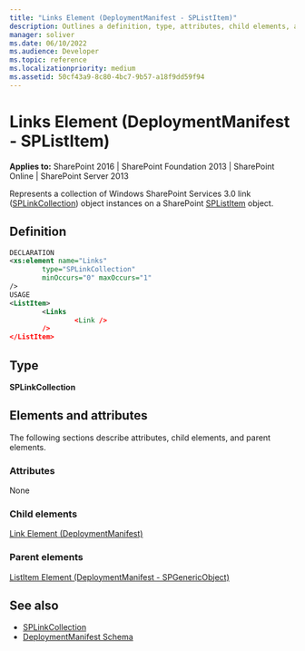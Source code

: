 ```yaml
---
title: "Links Element (DeploymentManifest - SPListItem)"
description: Outlines a definition, type, attributes, child elements, and parent elements for the Links element (DeploymentManifest - SPListItem) in Sharepoint.
manager: soliver
ms.date: 06/10/2022
ms.audience: Developer
ms.topic: reference
ms.localizationpriority: medium
ms.assetid: 50cf43a9-8c80-4bc7-9b57-a18f9dd59f94
---
```


# Links Element (DeploymentManifest - SPListItem)

**Applies to:** SharePoint 2016 | SharePoint Foundation 2013 | SharePoint Online | SharePoint Server 2013

Represents a collection of Windows SharePoint Services 3.0 link ([SPLinkCollection](https://msdn.microsoft.com/library/Microsoft.SharePoint.SPLinkCollection.aspx)) object instances on a SharePoint [SPListItem](https://msdn.microsoft.com/library/Microsoft.SharePoint.SPListItem.aspx) object.

## Definition

```XML
DECLARATION
<xs:element name="Links"
        type="SPLinkCollection"
        minOccurs="0" maxOccurs="1"
/>
USAGE
<ListItem>
        <Links
                <Link />
        />
</ListItem>

```

## Type

**SPLinkCollection**

## Elements and attributes

The following sections describe attributes, child elements, and parent elements.

### Attributes

None

### Child elements

[Link Element (DeploymentManifest)](link-element-deploymentmanifest.md)

### Parent elements

[ListItem Element (DeploymentManifest - SPGenericObject)](listitem-element-deploymentmanifestspgenericobject.md)

## See also

- [SPLinkCollection](https://msdn.microsoft.com/library/Microsoft.SharePoint.SPLinkCollection.aspx)
- [DeploymentManifest Schema](deploymentmanifest-schema.md)
